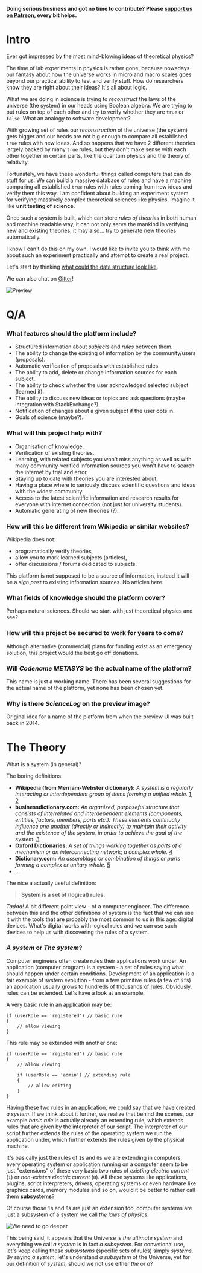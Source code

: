 **Doing serious business and got no time to contribute? Please [support us on Patreon](https://www.patreon.com/codenamemetasys), every bit helps.**

# Intro

Ever got impressed by the most mind-blowing ideas of theoretical physics?

The time of lab experiments in physics is rather gone, because nowadays our fantasy about how the universe works in micro and macro scales goes beyond our practical ability to test and verify stuff. How do researchers know they are right about their ideas? It's all about logic.

What we are doing in science is trying to *reconstruct* the laws of the universe (the system) in our heads using Boolean algebra. We are trying to put rules on top of each other and try to verify whether they are `true` or `false`. What an analogy to software development?

With growing set of rules our *reconstruction* of the universe (the system) gets bigger and our heads are not big enough to compare all established `true` rules with new ideas. And so happens that we have 2 different theories largely backed by many `true` rules, but they don't make sense with each other together in certain parts, like the quantum physics and the theory of relativity.

Fortunately, we have these wonderful things called computers that can do stuff for us. We can build a massive database of rules and have a machine comparing all established `true` rules with rules coming from new ideas and verify them this way. I am confident about building an experiment system for verifying massively complex theoretical sciences like physics. Imagine it like **unit testing of science**.

Once such a system is built, which can store *rules of theories* in both human and machine readable way, it can not only serve the mankind in verifying new and existing theories, it may also... try to generate new theories automatically.

I know I can't do this on my own. I would like to invite you to think with me about such an experiment practically and attempt to create a real project.

Let's start by thinking [what could the data structure look like](https://github.com/Codename-METASYS/theory/issues/1).

We can also chat on [Gitter](https://gitter.im/Codename-METASYS/Lobby)!

![Preview](subjectpage.png)

# Q/A

### What features should the platform include?

- Structured information about *subjects* and *rules* between them.
- The ability to change the existing of information by the community/users (proposals).
- Automatic verification of proposals with established rules.
- The ability to add, delete or change information sources for each subject.
- The ability to check whether the user acknowledged selected subject (learned it).
- The ability to discuss new ideas or topics and ask questions (maybe integration with StackExchange?).
- Notification of changes about a given subject if the user opts in.
- Goals of science (maybe?).

### What will this project help with?

- Organisation of knowledge.
- Verification of existing theories.
- Learning, with related subjects you won't miss anything as well as with many community-verified information sources you won't have to search the internet by trial and error.
- Staying up to date with theories you are interested about.
- Having a place where to seriously discuss scientific questions and ideas with the widest community.
- Access to the latest scientific information and research results for everyone with internet connection (not just for university students).
- Automatic generating of new theories (?).

### How will this be different from Wikipedia or similar websites?

Wikipedia does not:
- programatically verify theories,
- allow you to mark learned subjects (articles),
- offer discussions / forums dedicated to subjects.

This platform is not supposed to be a source of information, instead it will be a *sign post* to existing information sources. No articles here.

### What fields of knowledge should the platform cover?

Perhaps natural sciences. Should we start with just theoretical physics and see?

### How will this project be secured to work for years to come?

Although alternative (commercial) plans for funding exist as an emergency solution, this project would the best go off donations.

### Will *Codename METASYS* be the actual name of the platform?

This name is just a working name. There has been several suggestions for the actual name of the platform, yet none has been chosen yet.

### Why is there *ScienceLog* on the preview image?

Original idea for a name of the platform from when the preview UI was built back in 2014.

# The Theory

What is a system (in general)?

The boring definitions:

- **Wikipedia (from Merriam-Webster dictionary):** *A system is a regularly interacting or interdependent group of items forming a unified whole.* [1](https://en.wikipedia.org/wiki/System), [2](https://www.merriam-webster.com/dictionary/system)
- **businessdictionary.com:** *An organized, purposeful structure that consists of interrelated and interdependent elements (components, entities, factors, members, parts etc.). These elements continually influence one another (directly or indirectly) to maintain their activity and the existence of the system, in order to achieve the goal of the system.* [3](http://www.businessdictionary.com/definition/system.html)
- **Oxford Dictionaries:** *A set of things working together as parts of a mechanism or an interconnecting network; a complex whole.* [4](https://en.oxforddictionaries.com/definition/system)
- **Dictionary.com:** *An assemblage or combination of things or parts forming a complex or unitary whole.* [5](http://www.dictionary.com/browse/system)
- ...

The nice a actually useful definition:

> **System is a set of (logical) rules.**

*Tadaa!* A bit different point view - of a computer engineer. The difference between this and the other definitions of system is the fact that we can use it with the tools that are probably the most common to us in this age: digital devices. What's digital works with logical rules and we can use such devices to help us with discovering the rules of a system.

### *A system* or *The system*?

Computer engineers often create rules their applications work under. An application (computer program) is a system - a set of rules saying what should happen under certain conditions. Development of an application is a fair example of system evolution - from a few primitive rules (a few of `if`s) an application usually grows to hundreds of thousands of rules. Obviously, rules can be extended. Let's have a look at an example.

A very basic rule in an application may be:
```
if (userRole == 'registered') // basic rule
{
    // allow viewing
}
```

This rule may be extended with another one:
```
if (userRole == 'registered') // basic rule
{
    // allow viewing

    if (userRole == 'admin') // extending rule
    {
        // allow editing
    }
}
```

Having these two rules in an application, we could say that we have created *a system*. If we think about it further, we realize that behind the scenes, our example *basic rule* is actually already an extending rule, which extends rules that are given by the interpreter of our script. The interpreter of our script further extends the rules of the operating system we run the application under, which further extends the rules given by the physical machine.

It's basically just the rules of `1`s and `0`s we are extending in computers, every operating system or application running on a computer seem to be just "extensions" of these very basic two rules of *existing electric current* (`1`) or *non-existen electric current* (`0`). All these systems like applications, plugins, script interpreters, drivers, operating systems or even hardware like graphics cards, memory modules and so on, would it be better to rather call them **subsystems**?

Of course those `1`s and `0`s are just an extension too, computer systems are just a subsystem of a system we call *the laws of physics*.

![We need to go deeper](http://i0.kym-cdn.com/entries/icons/original/000/012/886/wntgd.jpg)

This being said, it appears that the Universe is *the ultimate system* and everything we call *a system* is in fact *a subsystem*. For convetional use, let's keep calling these *subsystems* (specific sets of rules) simply *systems*. By saying *a system*, let's understand *a subsystem* of the Universe, yet for our definition of *system*, should we not use either *the* or *a*?

